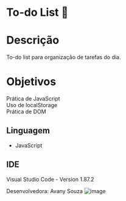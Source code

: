 # To-do List 📝

# Descrição

To-do list para organização de tarefas do dia.

# Objetivos
Prática de JavaScript <br>
Uso de localStorage <br>
Prática de DOM <br>

## Linguagem 
* JavaScript


## IDE
Visual Studio Code - Version 1.87.2


Desenvolvedora: Avany Souza
![image](https://github.com/avanysouza/todolist/assets/118459101/a7e920d6-0bc0-4ced-9630-a95604f2a66a)
